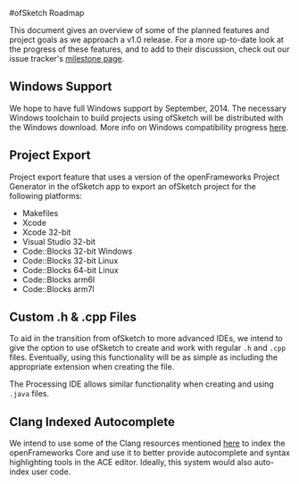 #ofSketch Roadmap

This document gives an overview of some of the planned features and project goals as we approach a v1.0 release. For a more up-to-date look at the progress of these features, and to add to their discussion, check out our issue tracker's [milestone page](https://github.com/olab-io/ofSketch/milestones).

## Windows Support

We hope to have full Windows support by September, 2014. The necessary Windows toolchain to build projects using ofSketch will be distributed with the Windows download. More info on Windows compatibility progress [here](https://github.com/olab-io/ofSketch/labels/windows).

## Project Export

Project export feature that uses a version of the openFrameworks Project Generator in the ofSketch app to export an ofSketch project for the following platforms:

- Makefiles
- Xcode
- Xcode 32-bit
- Visual Studio 32-bit
- Code::Blocks 32-bit Windows
- Code::Blocks 32-bit Linux
- Code::Blocks 64-bit Linux
- Code::Blocks arm6l
- Code::Blocks arm7l

## Custom .h & .cpp Files

To aid in the transition from ofSketch to more advanced IDEs, we intend to give the option to use ofSketch to create and work with regular `.h` and `.cpp` files. Eventually, using this functionality will be as simple as including the appropriate extension when creating the file.

The Processing IDE allows similar functionality when creating and using `.java` files.

## Clang Indexed Autocomplete

We intend to use some of the Clang resources mentioned [here](https://github.com/brannondorsey/ofSketch/wiki/Clang-Resources) to index the openFrameworks Core and use it to better provide autocomplete and syntax highlighting tools in the ACE editor. Ideally, this system would also auto-index user code.